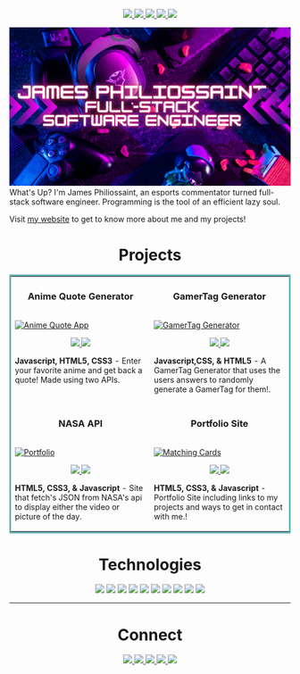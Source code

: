 <p align="center">
    <a href="https://jamesphiliossaint.netlify.app/)" target="_blank">
      <img src="https://img.shields.io/static/v1?label=|&message=WEBSITE&color=23555f&style=plastic&logo=react&logo-color=white"/>
    </a>
    <a href="https://www.linkedin.com/in/james-philiossaint/" target="_blank">
      <img src="https://img.shields.io/static/v1?label=|&message=LINKED-IN&color=cdf998&style=plastic&logo=linkedin&logo-color=white"/>
    </a>
    <a href="https://twitter.com/Flambeezy" target="_blank">
      <img src="https://img.shields.io/static/v1?label=|&message=TWITTER&color=23555f&style=plastic&logo=twitter&logo-color=white"/>
    </a>
    <a href="https://angel.co/u/james-philiossaint" target="_blank">
        <img src="https://img.shields.io/static/v1?label=|&message=ANGEL-LIST&color=cdf998&style=plastic&logo=angellist&logo-color=white"/>
    </a>
    <a href="" target="_blank">
        <img src="https://img.shields.io/static/v1?label=|&message=RESUME&color=23555f&style=plastic&logo=react&logo-color=white"/>
    </a>
  </p>
  <img src="images/header.png" width="100%" height= "50%" alt="Travel App"/>
  What's Up? I'm James Philiossaint, an esports commentator turned full-stack software engineer. Programming is the tool of an efficient lazy soul.
  
  Visit [my website](https://jamesphiliossaint.netlify.app/) to get to know more about me and my projects!
  
  
  <h1 align="center">Projects</h1>
  <table bordercolor="#66b2b2">
  
  <tr>
    <td width="50%" valign="top">
      <h3 align="center">Anime Quote Generator</h3>
        <br />
        <a target="_blank" href="https://anime-complex-jamesphi.netlify.app/">
            <img src="images/gif1.gif" width="100%" alt="Anime Quote App"/>
        </a>
        <br />
        <p align="center">
          
  <a href="https://github.com/JPhiliossaint/complex-api2-bootcamp/tree/answer" target="_blank">
    <img src="https://img.shields.io/static/v1?label=|&message=REPO&color=23555f&style=plastic&logo=github&logo-color=white"/>
  </a>  
  <a href="https://anime-complex-jamesphi.netlify.app/" target="_blank">
    <img src="https://img.shields.io/static/v1?label=|&message=WEBSITE&color=cdf998&style=plastic&logo=wordpress&logo-color=white"/>
  </a>
      </p>
        <p><strong>Javascript, HTML5, CSS3</strong> - Enter your favorite anime and get back a quote! Made using two APIs.</p>
    </td>
    <td width="50%" valign="top">
      <h3 align="center">GamerTag Generator</h3>
        <br />
      <a target="_blank" href="https://gamertag-generator-jamesphi.netlify.app/">
            <img src="images/gif2.gif" width="100%"  alt="GamerTag Generator"/>
        </a>
        <br />
        <p align="center">
          
  <a href="https://github.com/JPhiliossaint/wu-tang-generator-bootcamp/tree/answer" target="_blank">
    <img src="https://img.shields.io/static/v1?label=|&message=REPO&color=23555f&style=plastic&logo=github&logo-color=white"/>
  </a>
  <a href="https://gamertag-generator-jamesphi.netlify.app/" target="_blank">
    <img src="https://img.shields.io/static/v1?label=|&message=WEBSITE&color=cdf998&style=plastic&logo=wordpress&logo-color=white"/>
  </a>
      </p>
        <p><strong>Javascript,CSS, & HTML5</strong> - A GamerTag Generator that uses the users answers to randomly generate a GamerTag for them!.</p>
    </td>
  </tr>
  
  <tr>
    <td width="50%" valign="top">
      <h3 align="center">NASA API</h3>
      <br />
        <a target="_blank" href="https://nasa-api-jamesphi.netlify.app/">
          <img src="images/gif4.gif" width="100%" alt="Portfolio"/>
        </a>
      <br />
        <p align="center">
  <a href="https://github.com/JPhiliossaint/simple-nasa-api-bootcamp/tree/answer" target="_blank">
    <img src="https://img.shields.io/static/v1?label=|&message=REPO&color=23555f&style=plastic&logo=github&logo-color=white"/>
  </a>
  <a href="https://nasa-api-jamesphi.netlify.app/" target="_blank">
    <img src="https://img.shields.io/static/v1?label=|&message=WEBSITE&color=cdf998&style=plastic&logo=wordpress&logo-color=white"/>
  </a>
      </p>
        <p><strong>HTML5, CSS3, & Javascript</strong> - Site that fetch's JSON from NASA's api to display either the video or picture of the day.</p>
    </td>
    <td width="50%" valign="top">
      <h3 align="center">Portfolio Site</h3>
        <br />
        <a target="_blank" href="https://https://jamesphiliossaint.netlify.app/">
          <img src="images/gif3.gif" width="100%" alt="Matching Cards"/>
        </a>
        <br />
        <p align="center">
          
  <a href="" target="_blank">
    <img src="https://img.shields.io/static/v1?label=|&message=REPO&color=23555f&style=plastic&logo=github&logo-color=white"/>
  </a>
  <a href="https://jamesphiliossaint.netlify.app/" target="_blank">
    <img src="https://img.shields.io/static/v1?label=|&message=WEBSITE&color=cdf998&style=plastic&logo=wordpress&logo-color=white"/>
  </a>
      </p>
        <p><strong>HTML5, CSS3, & Javascript</strong> -Portfolio Site including links to my projects and ways to get in contact with me.!</p>
    </td>
  </tr>
</table>
  
  
  <h1 align="center">Technologies</h1>
  
  
  <p align="center">
      <img src="https://img.shields.io/static/v1?label=|&message=HTML5&color=23555f&style=plastic&logo=html5"/>
      <img src="https://img.shields.io/static/v1?label=|&message=CSS3&color=285f65&style=plastic&logo=css3"/>
      <img src="https://img.shields.io/static/v1?label=|&message=JAVASCRIPT&color=3c7f5d&style=plastic&logo=javascript"/>
      <img src="https://img.shields.io/static/v1?label=|&message=REACT.JS&color=4a935c&style=plastic&logo=react"/>
      <img src="https://img.shields.io/static/v1?label=|&message=TYPESCRIPT&color=4a935c&style=plastic&logo=typescript"/>
      <img src="https://img.shields.io/static/v1?label=|&message=PYTHON&color=52985b&style=plastic&logo=python"/>
      <img src="https://img.shields.io/static/v1?label=|&message=ADOBE&color=98bf53&style=plastic&logo=adobe"/>
      <img src="https://img.shields.io/static/v1?label=|&message=MONGO-DB&color=cdd148&style=plastic&logo=mongodb"/>
      <img src="https://img.shields.io/static/v1?label=|&message=EXPRESS&color=bbb111&style=plastic&logo=express"/>
      <img src="https://img.shields.io/static/v1?label=|&message=GIT&color=cbb148&style=plastic&logo=git"/>
    
  </p>
  
  
  
  ---
  
  
  <h1 align="center">Connect</h1>
  
  
  
  <p align="center">
    <a href="https://jamesphiliossaint.netlify.app/" target="_blank">
      <img src="https://img.shields.io/static/v1?label=|&message=WEBSITE&color=23555f&style=plastic&logo=react&logo-color=white"/>
    </a>
    <a href="https://www.linkedin.com/in/james-philiossaint/" target="_blank">
      <img src="https://img.shields.io/static/v1?label=|&message=LINKED-IN&color=cdf998&style=plastic&logo=linkedin&logo-color=white"/>
    </a>
    <a href="https://twitter.com/Flambeezy" target="_blank">
      <img src="https://img.shields.io/static/v1?label=|&message=TWITTER&color=23555f&style=plastic&logo=twitter&logo-color=white"/>
    </a>
    <a href="https://angel.co/u/james-philiossaint" target="_blank">
        <img src="https://img.shields.io/static/v1?label=|&message=ANGEL-LIST&color=cdf998&style=plastic&logo=angellist&logo-color=white"/>
    </a>
    <a href="https://shawncharles.com/resume" target="_blank">
        <img src="https://img.shields.io/static/v1?label=|&message=RESUME&color=23555f&style=plastic&logo=react&logo-color=white"/>
    </a>
  </p>
  

